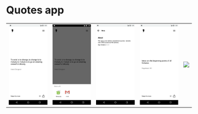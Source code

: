 # Quotes app
||||||
| --- | --- | --- | --- | --- |
| <img src="./screenshots/Screenshot_1.png" width="150"> | <img src="./screenshots/Screenshot_2.png" width="150"> | <img src="./screenshots/Screenshot_3.png" width="150"> | <img src="./screenshots/Screenshot_4.png" width="150"> | <img src="./Screenshot_5.png" width="150">